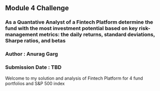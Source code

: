## Module 4 Challenge
### As a  Quantative Analyst of a Fintech Platform determine the fund with the most investment potential based on key risk-management metrics: the daily returns, standard deviations, Sharpe ratios, and betas
### Author : Anurag Garg
### Submission Date : TBD
Welcome to my solution and analysis of Fintech Platform for 4 fund portfolios and S&P 500 index